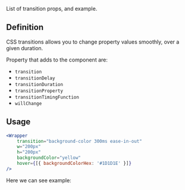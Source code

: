 List of transition props, and example.

## 	Definition

CSS transitions allows you to change property values smoothly, over a given duration.

Property that adds to the component are:

- `transition`
- `transitionDelay`
- `transitionDuration`
- `transitionProperty`
- `transitionTimingFunction`
- `willChange`

## Usage 

```jsx
<Wrapper
	transition="background-color 300ms ease-in-out"
	w="200px"
	h="200px"
	backgroundColor="yellow"
	hover={[{ backgroundColorHex: '#1D1D1E' }]}
/>
```

Here we can see example:

